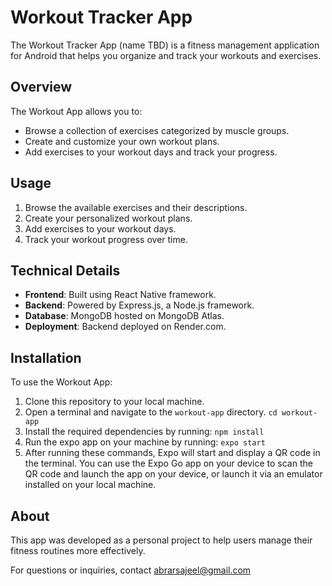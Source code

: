 # Workout Tracker App

The Workout Tracker App (name TBD) is a fitness management application for Android that helps you organize and track your workouts and exercises.

## Overview

The Workout App allows you to:

- Browse a collection of exercises categorized by muscle groups.
- Create and customize your own workout plans.
- Add exercises to your workout days and track your progress.

## Usage

1. Browse the available exercises and their descriptions.
2. Create your personalized workout plans.
3. Add exercises to your workout days.
4. Track your workout progress over time.

## Technical Details

- **Frontend**: Built using React Native framework.
- **Backend**: Powered by Express.js, a Node.js framework.
- **Database**: MongoDB hosted on MongoDB Atlas.
- **Deployment**: Backend deployed on Render.com.

## Installation

To use the Workout App:

1. Clone this repository to your local machine.
2. Open a terminal and navigate to the `workout-app` directory. ```cd workout-app```
3. Install the required dependencies by running: ```npm install```
4. Run the expo app on your machine by running: ```expo start```
5. After running these commands, Expo will start and display a QR code in the terminal. You can use the Expo Go app on your device to scan the QR code and launch the app on your device, or launch it via an emulator installed on your local machine.


## About

This app was developed as a personal project to help users manage their fitness routines more effectively.

For questions or inquiries, contact abrarsajeel@gmail.com

